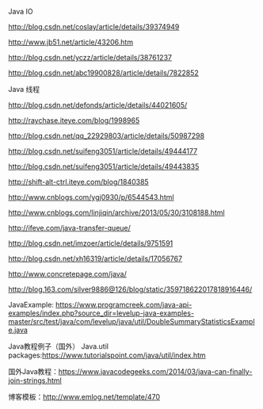 
Java IO

http://blog.csdn.net/coslay/article/details/39374949

http://www.jb51.net/article/43206.htm

http://blog.csdn.net/yczz/article/details/38761237

http://blog.csdn.net/abc19900828/article/details/7822852

Java 线程

http://blog.csdn.net/defonds/article/details/44021605/

http://raychase.iteye.com/blog/1998965

http://blog.csdn.net/qq_22929803/article/details/50987298

http://blog.csdn.net/suifeng3051/article/details/49444177

http://blog.csdn.net/suifeng3051/article/details/49443835

http://shift-alt-ctrl.iteye.com/blog/1840385

http://www.cnblogs.com/ygj0930/p/6544543.html

http://www.cnblogs.com/linjiqin/archive/2013/05/30/3108188.html

http://ifeve.com/java-transfer-queue/

http://blog.csdn.net/imzoer/article/details/9751591

http://blog.csdn.net/xh16319/article/details/17056767

http://www.concretepage.com/java/

http://blog.163.com/silver9886@126/blog/static/359718622017818916446/

JavaExample:
https://www.programcreek.com/java-api-examples/index.php?source_dir=levelup-java-examples-master/src/test/java/com/levelup/java/util/DoubleSummaryStatisticsExample.java

Java教程例子（国外）
Java.util packages:https://www.tutorialspoint.com/java/util/index.htm

国外Java教程：https://www.javacodegeeks.com/2014/03/java-can-finally-join-strings.html

博客模板：http://www.emlog.net/template/470
